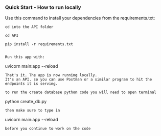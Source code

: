 ### Quick Start - How to run locally


Use this command to install your dependencies from the requirements.txt:
```
cd into the API folder 

cd API

pip install -r requirements.txt
```

```

Run this app with:
```
uvicorn main:app --reload
```
That's it. The app is now running locally. 
It's an API, so you can use Postman or a similar program to hit the endpoints it is serving.

to run the create database python code you will need to open terminal
```
python create_db.py

```
then make sure to type in 
```
uvicorn main:app --reload
```
before you continue to work on the code